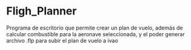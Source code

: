 # Fligh_Planner
Programa de escritorio que permite crear un plan de vuelo, además de calcular combustible para la aeronave seleccionada, y el poder generar archivo .flp para subir el plan de vuelo a ivao
